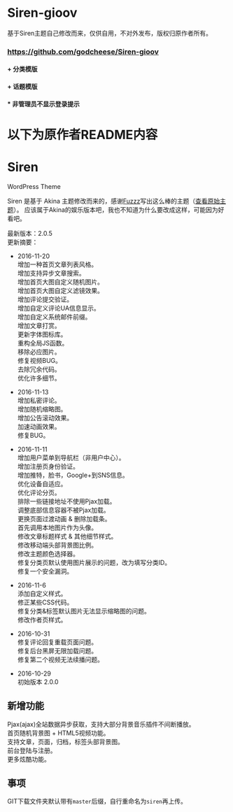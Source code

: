 # Siren-gioov
基于Siren主题自己修改而来，仅供自用，不对外发布，版权归原作者所有。
### https://github.com/godcheese/Siren-gioov

#### + 分类模版
#### + 话题模版
#### * 非管理员不显示登录提示

# 以下为原作者README内容
# Siren
WordPress Theme

Siren 是基于 Akina 主题修改而来的，感谢[Fuzzz](http://www.akina.pw/)写出这么棒的主题（[查看原始主题](http://www.akina.pw/themeakina)）。
应该属于Akina的娱乐版本吧，我也不知道为什么要改成这样，可能因为好看吧。

最新版本：2.0.5<br>
更新摘要：<br>
- 2016-11-20<br>
增加一种首页文章列表风格。<br>
增加支持异步文章搜索。<br>
增加首页大图自定义随机图片。<br>
增加首页大图自定义滤镜效果。<br>
增加评论提交验证。<br>
增加自定义评论UA信息显示。<br>
增加自定义系统邮件前缀。<br>
增加文章打赏。<br>
更新字体图标库。<br>
重构全局JS函数。<br>
移除必应图片。<br>
修复视频BUG。<br>
去除冗余代码。<br>
优化许多细节。

- 2016-11-13<br>
增加私密评论。<br>
增加随机缩略图。<br>
增加公告滚动效果。<br>
加速动画效果。<br>
修复BUG。

- 2016-11-11<br>
增加用户菜单到导航栏（非用户中心）。<br>
增加注册页身份验证。<br>
增加推特，脸书，Google+到SNS信息。<br>
优化设备自适应。<br>
优化评论分页。<br>
排除一些链接地址不使用Pjax加载。<br>
调整底部信息容器不被Pjax加载。<br>
更换页面过渡动画 & 删除加载条。<br>
首先调用本地图片作为头像。<br>
修改文章标题样式 & 其他细节样式。<br>
修改移动端头部背景图比例。<br>
修改主题颜色选择器。<br>
修复分类页默认使用图片展示的问题，改为填写分类ID。<br>
修复一个安全漏洞。

- 2016-11-6<br>
添加自定义样式。<br>
修正某些CSS代码。<br>
修复分类&标签默认图片无法显示缩略图的问题。<br>
修改作者页样式。

- 2016-10-31<br>
修复评论回复重载页面问题。<br>
修复后台黑屏无限加载问题。<br>
修复第二个视频无法续播问题。<br>

- 2016-10-29<br>
初始版本 2.0.0

## 新增功能
Pjax(ajax)全站数据异步获取，支持大部分背景音乐插件不间断播放。<br>
首页随机背景图 + HTML5视频功能。<br>
支持文章，页面，归档，标签头部背景图。<br>
前台登陆与注册。<br>
更多炫酷功能。

## 事项
GIT下载文件夹默认带有<code>master</code>后缀，自行重命名为<code>siren</code>再上传。
